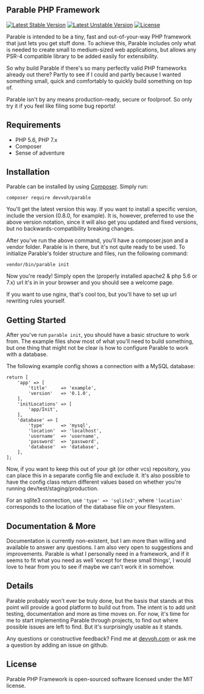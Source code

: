 ## Parable PHP Framework

[![Latest Stable Version](https://poser.pugx.org/devvoh/parable/v/stable)](https://packagist.org/packages/devvoh/parable)
[![Latest Unstable Version](https://poser.pugx.org/devvoh/parable/v/unstable)](https://packagist.org/packages/devvoh/parable)
[![License](https://poser.pugx.org/devvoh/parable/license)](https://packagist.org/packages/devvoh/parable)

Parable is intended to be a tiny, fast and out-of-your-way PHP framework that just lets you get stuff done. To achieve 
this, Parable includes only what is needed to create small to medium-sized web applications, but allows any PSR-4 
compatible library to be added easily for extensibility.

So why build Parable if there's so many perfectly valid PHP frameworks already out there? Partly to see if I could and
partly because I wanted something small, quick and comfortably to quickly build something on top of.

Parable isn't by any means production-ready, secure or foolproof. So only try it if you feel like filing some bug reports!

## Requirements

- PHP 5.6, PHP 7.x
- Composer
- Sense of adventure

## Installation

Parable can be installed by using [Composer](http://getcomposer.org/). Simply run:

`composer require devvoh/parable`

You'll get the latest version this way. If you want to install a specific version, include the version (0.8.0, for example). 
It is, however, preferred to use the above version notation, since it will also get you updated and fixed versions, but no
backwards-compatibility breaking changes.

After you've run the above command, you'll have a composer.json and a vendor folder. Parable is in there, but it's not
quite ready to be used. To initialize Parable's folder structure and files, run the following command:

`vendor/bin/parable init`

Now you're ready! Simply open the (properly installed apache2 & php 5.6 or 7.x) url it's in in your browser and you should
see a welcome page.

If you want to use nginx, that's cool too, but you'll have to set up url rewriting rules yourself.

## Getting Started

After you've run `parable init`, you should have a basic structure to work from. The example files show most of what you'll
need to build something, but one thing that might not be clear is how to configure Parable to work with a database.

The following example config shows a connection with a MySQL database:

    return [
        'app' => [
            'title'     => 'example',
            'version'   => '0.1.0',
        ],
        'initLocations' => [
            'app/Init',
        ],
        'database' => [
            'type'      => 'mysql',
            'location'  => 'localhost',
            'username'  => 'username',
            'password'  => 'password',
            'database'  => 'database',
        ],
    ];
    
Now, if you want to keep this out of your git (or other vcs) repository, you can place this in a separate config
file and exclude it. It's also possible to have the config class return different values based on whether
you're running dev/test/staging/production.

For an sqlite3 connection, use `'type' => 'sqlite3'`, where `'location'` corresponds to the location of the database
file on your filesystem.

## Documentation & More

Documentation is currently non-existent, but I am more than willing and available to answer any questions. I am also very
open to suggestions and improvements. Parable is what I personally need in a framework, and if it seems to fit what you
need as well 'except for these small things', I would love to hear from you to see if maybe we can't work it in somehow.

## Details

Parable probably won't ever be truly done, but the basis that stands at this point will provide a good platform to build out
from. The intent is to add unit testing, documentation and more as time moves on. For now, it's time for me to start
implementing Parable through projects, to find out where possible issues are left to find. But it's surprisingly
usable as it stands.

Any questions or constructive feedback? Find me at [devvoh.com](http://devvoh.com) or ask me a question by adding an 
issue on github.

## License

Parable PHP Framework is open-sourced software licensed under the MIT license.
